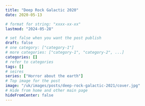 ```yaml
---
title: "Deep Rock Galactic 2020"
date: 2020-05-13

# format for string: "xxxx-xx-xx"
lastmod: "2024-05-28"

# set false when you want the post publish
draft: false
# one category: ["category-1"]
# more categories: ["category-1", "category-2", ...]
categories: []
# refer to categories
tags: []
# seires
series: ["Horror about the earth"]
# Top image for the post
image: "/uk/images/posts/deep-rock-galactic-2021/cover.jpg"
# Hide from home and other main page
hideFromCenter: false
---
```


<!--more-->